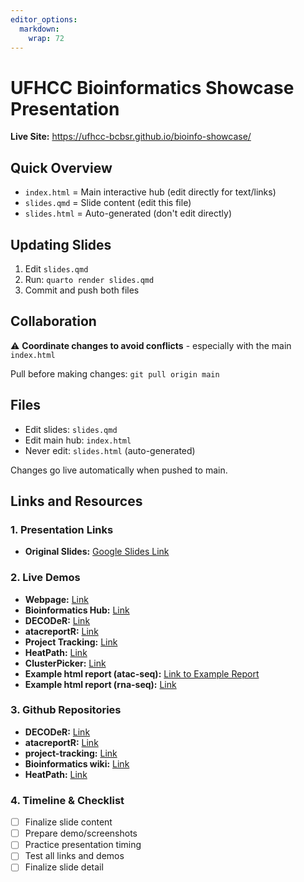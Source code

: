 ```yaml
---
editor_options: 
  markdown: 
    wrap: 72
---
```


# UFHCC Bioinformatics Showcase Presentation

**Live Site:** <https://ufhcc-bcbsr.github.io/bioinfo-showcase/>

## Quick Overview

-   `index.html` = Main interactive hub (edit directly for text/links)
-   `slides.qmd` = Slide content (edit this file)
-   `slides.html` = Auto-generated (don't edit directly)

## Updating Slides

1.  Edit `slides.qmd`
2.  Run: `quarto render slides.qmd`
3.  Commit and push both files

## Collaboration

⚠️ **Coordinate changes to avoid conflicts** - especially with the main
`index.html`

Pull before making changes: `git pull origin main`

## Files

-   Edit slides: `slides.qmd`
-   Edit main hub: `index.html`
-   Never edit: `slides.html` (auto-generated)

Changes go live automatically when pushed to main.

## Links and Resources

### 1. Presentation Links

-   **Original Slides:** [Google Slides
    Link](https://docs.google.com/presentation/d/1o9k5sznZBza0JpcvMg035jBE_ryfzbLs67_n5CYGJJw/edit?usp=sharing)

### 2. Live Demos

-   **Webpage:**
    [Link](https://cancer.ufl.edu/research/shared-resources/bioinformatics-unit/)
-   **Bioinformatics Hub:** [Link](https://ufhcc-bcbsr.github.io/hub/)
-   **DECODeR:** [Link](https://devbcb-sr.rc.ufl.edu/decoder/)
-   **atacreportR:** [Link](https://devufbcb-sr.rc.ufl.edu/atacreportr/)
-   **Project Tracking:**
    [Link](https://bcb-sr.rc.ufl.edu/projecttracking/)
-   **HeatPath:** [Link](https://bcb-sr.rc.ufl.edu/heatpathapp/)
-   **ClusterPicker:** [Link](https://bcb-sr.rc.ufl.edu/clusterpicker/)
-   **Example html report (atac-seq):** [Link to Example
    Report](https://ufhcc-bcbsr.github.io/atac-reportR/)
-   **Example html report (rna-seq):** [Link]()

### 3. Github Repositories

-   **DECODeR:** [Link](https://github.com/UFHCC-BCBSR/decoder)
-   **atacreportR:** [Link](https://github.com/UFHCC-BCBSR/atac-reportR)
-   **project-tracking:**
    [Link](https://github.com/UFHCC-BCBSR/project-tracking-app)
-   **Bioinformatics wiki:** [Link](https://github.com/UFHCC-BCBSR/wiki)
-   **HeatPath:** [Link](https://github.com/UFHCC-BCBSR/heath-path-app)

### 4. Timeline & Checklist

-   [ ] Finalize slide content
-   [ ] Prepare demo/screenshots
-   [ ] Practice presentation timing
-   [ ] Test all links and demos
-   [ ] Finalize slide detail

